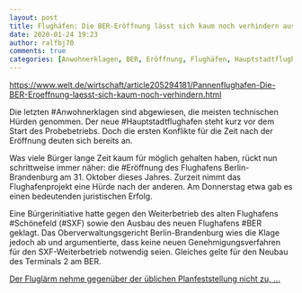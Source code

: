 ```yaml
---
layout: post
title: Flughäfen: Die BER-Eröffnung lässt sich kaum noch verhindern aus Die Welt
date: 2020-01-24 19:23
author: ralfbj70
comments: true
categories: [Anwohnerklagen, BER, Eröffnung, Flughäfen, Hauptstadtflughafen, Infrastruktur, Schönefeld, SXF]
---
```

https://www.welt.de/wirtschaft/article205294181/Pannenflughafen-Die-BER-Eroeffnung-laesst-sich-kaum-noch-verhindern.html

Die letzten #Anwohnerklagen sind abgewiesen, die meisten technischen Hürden genommen. Der neue #Hauptstadtflughafen steht kurz vor dem Start des Probebetriebs. Doch die ersten Konflikte für die Zeit nach der Eröffnung deuten sich bereits an.

Was viele Bürger lange Zeit kaum für möglich gehalten haben, rückt nun schrittweise immer näher: die #Eröffnung des Flughafens Berlin-Brandenburg am 31. Oktober dieses Jahres. Zurzeit nimmt das Flughafenprojekt eine Hürde nach der anderen. Am Donnerstag etwa gab es einen bedeutenden juristischen Erfolg.

Eine Bürgerinitiative hatte gegen den Weiterbetrieb des alten Flughafens #Schönefeld (#SXF) sowie den Ausbau des neuen Flughafens #BER geklagt. Das Oberverwaltungsgericht Berlin-Brandenburg wies die Klage jedoch ab und argumentierte, dass keine neuen Genehmigungsverfahren für den SXF-Weiterbetrieb notwendig seien. Gleiches gelte für den Neubau des Terminals 2 am BER.

<a href="https://www.welt.de/wirtschaft/article205294181/Pannenflughafen-Die-BER-Eroeffnung-laesst-sich-kaum-noch-verhindern.html">Der Fluglärm nehme gegenüber der üblichen Planfeststellung nicht zu, ...</a>
